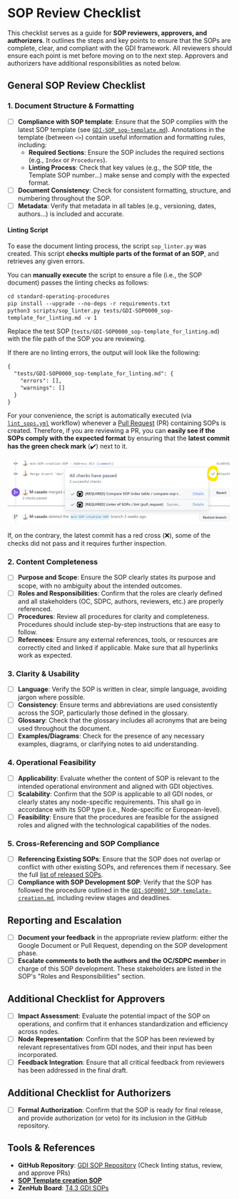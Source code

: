 # SOP Review Checklist

This checklist serves as a guide for **SOP reviewers, approvers, and authorizers**. It outlines the steps and key points to ensure that the SOPs are complete, clear, and compliant with the GDI framework. All reviewers should ensure each point is met before moving on to the next step. Approvers and authorizers have additional responsibilities as noted below.

## General SOP Review Checklist

### 1. **Document Structure & Formatting**
- [ ] **Compliance with SOP template**: Ensure that the SOP complies with the latest SOP template (see [``GDI-SOP_sop-template.md``](./GDI-SOP_sop-template.md)). Annotations in the template (between ``<>``) contain useful information and formatting rules, including:
    - **Required Sections**: Ensure the SOP includes the required sections (e.g., ``Index`` or ``Procedures``).
    - **Linting Process**: Check that key values (e.g., the SOP title, the Template SOP number...) make sense and comply with the expected format.
- [ ] **Document Consistency**: Check for consistent formatting, structure, and numbering throughout the SOP.
- [ ] **Metadata**: Verify that metadata in all tables (e.g., versioning, dates, authors...) is included and accurate.

#### Linting Script
To ease the document linting process, the script ``sop_linter.py`` was created. This script **checks multiple parts of the format of an SOP**, and retrieves any given errors.

You can **manually execute** the script to ensure a file (i.e., the SOP document) passes the linting checks as follows:
````
cd standard-operating-procedures
pip install --upgrade --no-deps -r requirements.txt
python3 scripts/sop_linter.py tests/GDI-SOP0000_sop-template_for_linting.md -v 1
````

Replace the test SOP (``tests/GDI-SOP0000_sop-template_for_linting.md``) with the file path of the SOP you are reviewing.

If there are no linting errors, the output will look like the following:
````
{
  "tests/GDI-SOP0000_sop-template_for_linting.md": {
    "errors": [],
    "warnings": []
  }
}
````

For your convenience, the script is automatically executed (via [``lint_sops.yml``](../.github/workflows/lint_sops.yml) workflow) whenever a [Pull Request](https://github.com/GenomicDataInfrastructure/standard-operating-procedures/pulls) (PR) containing SOPs is created. Therefore, if you are reviewing a PR, you can **easily see if the SOPs comply with the expected format** by ensuring that the **latest commit has the green check mark** (✔️) next to it.

![Valid: workflow check in Pull Request](images/GDI-SOP_review-checklist-workflows.png)

If, on the contrary, the latest commit has a red cross (❌), some of the checks did not pass and it requires further inspection.

### 2. **Content Completeness**
- [ ] **Purpose and Scope**: Ensure the SOP clearly states its purpose and scope, with no ambiguity about the intended outcomes.
- [ ] **Roles and Responsibilities**: Confirm that the roles are clearly defined and all stakeholders (OC, SDPC, authors, reviewers, etc.) are properly referenced.
- [ ] **Procedures**: Review all procedures for clarity and completeness. Procedures should include step-by-step instructions that are easy to follow.
- [ ] **References**: Ensure any external references, tools, or resources are correctly cited and linked if applicable. Make sure that all hyperlinks work as expected.

### 3. **Clarity & Usability**
- [ ] **Language**: Verify the SOP is written in clear, simple language, avoiding jargon where possible.
- [ ] **Consistency**: Ensure terms and abbreviations are used consistently across the SOP, particularly those defined in the glossary.
- [ ] **Glossary**: Check that the glossary includes all acronyms that are being used throughout the document.
- [ ] **Examples/Diagrams**: Check for the presence of any necessary examples, diagrams, or clarifying notes to aid understanding.

### 4. **Operational Feasibility**
- [ ] **Applicability**: Evaluate whether the content of SOP is relevant to the intended operational environment and aligned with GDI objectives.
- [ ] **Scalability**: Confirm that the SOP is applicable to all GDI nodes, or clearly states any node-specific requirements. This shall go in accordance with its SOP type (i.e., Node-specific or European-level).
- [ ] **Feasibility**: Ensure that the procedures are feasible for the assigned roles and aligned with the technological capabilities of the nodes.

### 5. **Cross-Referencing and SOP Compliance**
- [ ] **Referencing Existing SOPs**: Ensure that the SOP does not overlap or conflict with other existing SOPs, and references them if necessary. See the full [list of released SOPs](../sops/README.md).
- [ ] **Compliance with SOP Development SOP**: Verify that the SOP has followed the procedure outlined in the [``GDI-SOP0007_SOP-template-creation.md``](../sops/european-level/GDI-SOP0007_SOP-template-creation.md), including review stages and deadlines.

## Reporting and Escalation
- [ ] **Document your feedback** in the appropriate review platform: either the Google Document or Pull Request, depending on the SOP development phase.
- [ ] **Escalate comments to both the authors and the OC/SDPC member** in charge of this SOP development. These stakeholders are listed in the SOP's "Roles and Responsibilities" section.

## Additional Checklist for Approvers

- [ ] **Impact Assessment**: Evaluate the potential impact of the SOP on operations, and confirm that it enhances standardization and efficiency across nodes.
- [ ] **Node Representation**: Confirm that the SOP has been reviewed by relevant representatives from GDI nodes, and their input has been incorporated.
- [ ] **Feedback Integration**: Ensure that all critical feedback from reviewers has been addressed in the final draft.

## Additional Checklist for Authorizers

- [ ] **Formal Authorization**: Confirm that the SOP is ready for final release, and provide authorization (or veto) for its inclusion in the GitHub repository.

## Tools & References

- **GitHub Repository**: [GDI SOP Repository](https://github.com/GenomicDataInfrastructure/standard-operating-procedures) (Check linting status, review, and approve PRs)
- [**SOP Template creation SOP**](../sops/european-level/GDI-SOP0007_SOP-template-creation.md)
- **ZenHub Board**: [T4.3 GDI SOPs](https://app.zenhub.com/workspaces/t43-gdi-sops-667c1c5532726a00b93d51e4/board)
